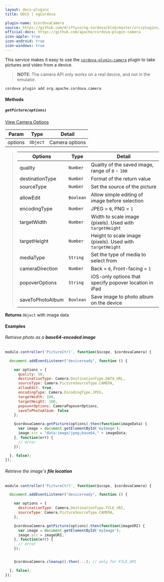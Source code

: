 ```yaml
---
layout: docs-plugins
title: DOCS | ngCordova

plugin-name: $cordovaCamera
source: https://github.com/driftyco/ng-cordova/blob/master/src/plugins/camera.js
official-docs: https://github.com/apache/cordova-plugin-camera
icon-apple: true
icon-android: true
icon-windows: true
---
```


This service makes it easy to use the [`cordova-plugin-camera`](https://github.com/apache/cordova-plugin-camera) plugin to take pictures and video
from a device.

> **NOTE**: The camera API only works on a real device, and not in the emulator.

```bash
cordova plugin add org.apache.cordova.camera
```

#### Methods

##### `getPicture(options)`

[View Camera Options](https://github.com/apache/cordova-plugin-camera/blob/master/doc/index.md#cameraoptions)


| Param        | Type           | Detail  |
| ------------ |----------------| --------|
| options      | `Object`       | Camera options |

> | Options                       | Type           | Detail  |
> | ----------------------------  | ---------------| --------|
> | quality           | `Number`       | Quality of the saved image, range of `0` - `100` |
> | destinationType   | `Number`       | Format of the return value |
> | sourceType        | `Number`       | Set the source of the picture |
> | allowEdit         | `Boolean`      | Allow simple editing of image before selection |
> | encodingType      | `Number`       | JPEG = `0`, PNG = `1` |
> | targetWidth       | `Number`       | Width to scale image (pixels). Used with `targetHeight` |
> | targetHeight      | `Number`       | Height to scale image (pixels). Used with `targetHeight` |
> | mediaType         | `String`       | Set the type of media to select from |
> | cameraDirection   | `Number`       | Back = `0`, Front-facing = `1` |
> | popoverOptions    | `String`       | iOS-only options that specify popover location in iPad |
> | saveToPhotoAlbum  | `Boolean`      | Save image to photo album on the device |

**Returns**  `Object` with image data


#### Examples

###### Retrieve photo as a **base64-encoded image**

```javascript
module.controller('PictureCtrl', function($scope, $cordovaCamera) {

  document.addEventListener("deviceready", function () {

    var options = {
      quality: 50,
      destinationType: Camera.DestinationType.DATA_URL,
      sourceType: Camera.PictureSourceType.CAMERA,
      allowEdit: true,
      encodingType: Camera.EncodingType.JPEG,
      targetWidth: 100,
      targetHeight: 100,
      popoverOptions: CameraPopoverOptions,
      saveToPhotoAlbum: false
    };

    $cordovaCamera.getPicture(options).then(function(imageData) {
      var image = document.getElementById('myImage');
      image.src = "data:image/jpeg;base64," + imageData;
    }, function(err) {
      // error
    });

  }, false);
});
```

###### Retrieve the image's **file location**

```javascript
module.controller('PictureCtrl', function($scope, $cordovaCamera) {

  document.addEventListener("deviceready", function () {

    var options = {
      destinationType: Camera.DestinationType.FILE_URI,
      sourceType: Camera.PictureSourceType.CAMERA,
    };

    $cordovaCamera.getPicture(options).then(function(imageURI) {
      var image = document.getElementById('myImage');
      image.src = imageURI;
    }, function(err) {
      // error
    });


    $cordovaCamera.cleanup().then(...); // only for FILE_URI

  }, false);
});
```
